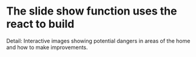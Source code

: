 # The slide show function uses the react to build

Detail: Interactive images showing potential dangers in areas of the home and how to make improvements.
